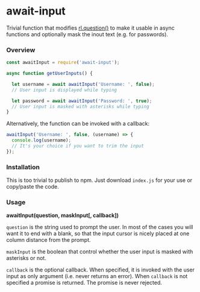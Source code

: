 # await-input

Trivial function that modifies [rl.question()](https://nodejs.org/dist/latest-v8.x/docs/api/readline.html#readline_rl_question_query_callback) to make it usable in async functions and optionally mask the inout text (e.g. for passwords).

### Overview

```javascript
const awaitInput = require('await-input');

async function getUserInputs() {

  let username = await awaitInput('Username: ', false);
  // User input is displayed while typing

  let password = await awaitInput('Password: ', true);
  // User input is masked with asterisks while typing
}
```

Alternatively, the function can be invoked with a callback:

```javascript
awaitInput('Username: ', false, (username) => {
  console.log(username);
  // It's your choice if you want to trim the input
});
```

### Installation

This is too trivial to publish to npm. Just download `index.js` for your use or copy/paste the code.

### Usage

**awaitInput(question, maskInput[, callback])**

`question` is the string used to prompt the user. In most of the cases you will want it to end with a blank, so that the input cursor is nicely placed at one column distance from the prompt.

`maskInput` is the boolean that control whether the user input is masked with asterisks or not.

`callback` is the optional callback. When specified, it is invoked with the user input as only argument (i.e. never returns an error). When `callback` is not specified a promise is returned. The promise is never rejected.
